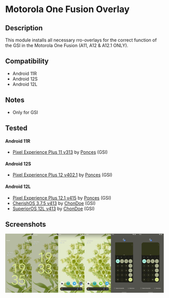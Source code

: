 # Motorola One Fusion Overlay

## Description
This module installs all necessary rro-overlays for the correct function of the GSI in the Motorola One Fusion (A11, A12 & A12.1 ONLY).

## Compatibility
- Android 11R
- Android 12S
- Android 12L

## Notes
- Only for GSI

## Tested
#### Android 11R
- [Pixel Experience Plus 11 v313](https://github.com/ponces/treble_build_pe/releases/tag/v313-plus) by [Ponces](https://github.com/ponces) (GSI)
#### Android 12S
- [Pixel Experience Plus 12 v402.1](https://github.com/ponces/treble_build_pe/releases/tag/v402.1) by [Ponces](https://github.com/ponces) (GSI)
#### Android 12L 
- [Pixel Experience Plus 12.1 v415](https://github.com/ponces/treble_build_pe/releases/tag/v415-plus) by [Ponces](https://github.com/ponces) (GSI)
- [CherishOS 3.7.5 v413](https://t.me/elranchodecornelio/166) by [ChonDoe](https://t.me/ChonDoe) (GSI)
- [SuperiorOS 12L v413](https://t.me/elranchodecornelio/165) by [ChonDoe](https://t.me/ChonDoe) (GSI)

## Screenshots
![](/gitimages/image1.png)